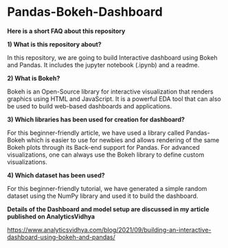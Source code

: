 # Pandas-Bokeh-Dashboard
**Here is a short FAQ about this repository**

**1) What is this repository about?**

In this repository, we are going to build Interactive dashboard using Bokeh and Pandas.
It includes the jupyter notebook (.ipynb) and a readme.

**2) What is Bokeh?**

Bokeh is an Open-Source library for interactive visualization that renders graphics using HTML and JavaScript. It is a powerful EDA tool that can also be used to build web-based dashboards and applications.

**3) Which libraries has been used for creation for dashboard?**

For this beginner-friendly article, we have used a library called Pandas-Bokeh which is easier to use for newbies and allows rendering of the same Bokeh plots through its Back-end support for Pandas. For advanced visualizations, one can always use the Bokeh library to define custom visualizations.

**4) Which dataset has been used?**

For this beginner-friendly tutorial, we have generated a simple random dataset using the NumPy library and used it to build the dashboard.

**Details of the Dashboard and model setup are discussed in my article published on AnalyticsVidhya**

https://www.analyticsvidhya.com/blog/2021/09/building-an-interactive-dashboard-using-bokeh-and-pandas/
